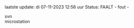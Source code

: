 laatste update: 
di 07-11-2023 12:56   uur 
Status: FAALT - fout - 
<div class="service R">svn</div><div class="service Y">microstation</div>
